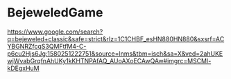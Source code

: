 # BejeweledGame

https://www.google.com/search?q=bejeweled+classic&safe=strict&rlz=1C1CHBF_esHN880HN880&sxsrf=ACYBGNRZfcqS3QMFtfM4-C-p6cu2Hjs6Jg:1580251222751&source=lnms&tbm=isch&sa=X&ved=2ahUKEwjWvabGrqfnAhUKy1kKHTNPAfAQ_AUoAXoECAwQAw#imgrc=MSCMl-kDEgxHuM
